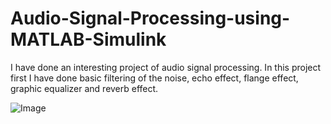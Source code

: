 # Audio-Signal-Processing-using-MATLAB-Simulink
I have done an interesting project of audio signal processing. In this project first I have done basic filtering of the noise, echo effect, flange effect, graphic equalizer and reverb effect.

![Image](https://github.com/user-attachments/assets/581f1923-3f0f-42b2-b612-15998571caa6)
